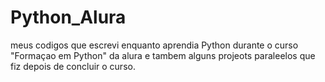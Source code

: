 # Python_Alura
 meus codigos que escrevi enquanto aprendia Python durante o curso "Formaçao em Python" da alura e tambem alguns projeots paraleelos que fiz depois de concluir o curso.

